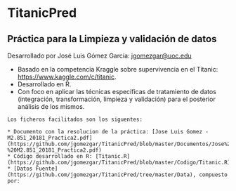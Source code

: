 # TitanicPred
## Práctica para la Limpieza y validación de datos

Desarrollado por José Luis Gómez García: <jgomezgar@uoc.edu>

- Basado en la competencia Kraggle sobre supervivencia en el Titanic: https://www.kaggle.com/c/titanic.
- Desarrollado en R.
- Con foco en aplicar las técnicas específicas de tratamiento de datos (integración, transformación, limpieza y validación) para el posterior análisis de los mismos.

```
Los ficheros facilitados son los siguentes:

* Documento con la resolucion de la práctica: [Jose Luis Gomez - M2.851_20181_Practica2.pdf](https://github.com/jgomezgar/TitanicPred/blob/master/Documentos/Jose%20Luis%20Gomez%20-%20M2.851_20181_Practica2.pdf)
* Código desarrollado en R: [Titanic.R](https://github.com/jgomezgar/TitanicPred/blob/master/Codigo/Titanic.R)
* [Datos Fuente](https://github.com/jgomezgar/TitanicPred/tree/master/Data), compuesto por:

